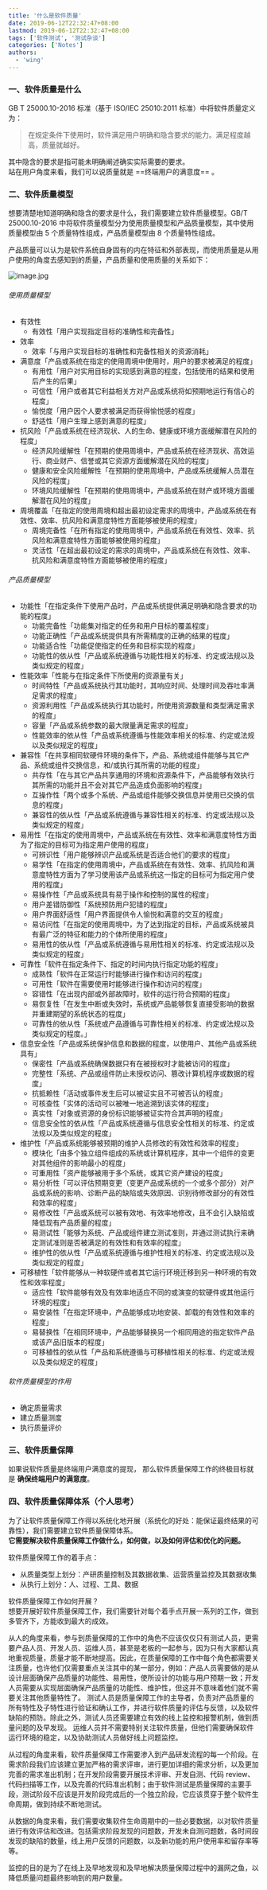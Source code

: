 ```yaml
---
title: '什么是软件质量'
date: 2019-06-12T22:32:47+08:00
lastmod: 2019-06-12T22:32:47+08:00
tags: ['软件测试', '测试杂谈']
categories: ['Notes']
authors:
  - 'wing'
---
```


### 一、软件质量是什么

GB T 25000.10-2016 标准（基于 ISO/IEC 25010:2011 标准）中将软件质量定义为：

> 在规定条件下使用时，软件满足用户明确和隐含要求的能力。满足程度越高，质量就越好。

其中隐含的要求是指可能未明确阐述确实实际需要的要求。<br>
站在用户角度来看，我们可以说质量就是 ==终端用户的满意度== 。

### 二、软件质量模型

想要清楚地知道明确和隐含的要求是什么，我们需要建立软件质量模型。GB/T 25000.10-2016 中将软件质量模型分为使用质量模型和产品质量模型，其中使用质量模型由 5 个质量特性组成，产品质量模型由 8 个质量特性组成。

产品质量可以认为是软件系统自身固有的内在特征和外部表现，而使用质量是从用户使用的角度去感知到的质量，产品质量和使用质量的关系如下：

![image.jpg](http://ww1.sinaimg.cn/large/ed19fa55ly1g6cxq3vkalj20em06bq2z.jpg)

###### 使用质量模型

- 有效性
  - 有效性「用户实现指定目标的准确性和完备性」
- 效率
  - 效率「与用户实现目标的准确性和完备性相关的资源消耗」
- 满意度「产品或系统在指定的使用周境中使用时，用户的要求被满足的程度」
  - 有用性「用户对实用目标的实现感到满意的程度，包括使用的结果和使用后产生的后果」
  - 可信性「用户或者其它利益相关方对产品或系统将如预期地运行有信心的程度」
  - 愉悦度「用户因个人要求被满足而获得愉悦感的程度」
  - 舒适性「用户生理上感到满意的程度」
- 抗风险「产品或系统在经济现状、人的生命、健康或环境方面缓解潜在风险的程度」
  - 经济风险缓解性「在预期的使用周境中，产品或系统在经济现状、高效运行、商业财产、信誉或其它资源方面缓解潜在风险的程度」
  - 健康和安全风险缓解性「在预期的使用周境中，产品或系统缓解人员潜在风险的程度」
  - 环境风险缓解性「在预期的使用周境中，产品或系统在财产或环境方面缓解潜在风险的程度」
- 周境覆盖「在指定的使用周境和超出最初设定需求的周境中，产品或系统在有效性、效率、抗风险和满意度特性方面能够被使用的程度」
  - 周境完备性「在所有指定的使用周境中，产品或系统在有效性、效率、抗风险和满意度特性方面能够被使用的程度」
  - 灵活性「在超出最初设定的需求的周境中，产品或系统在有效性、效率、抗风险和满意度特性方面能够被使用的程度」

###### 产品质量模型

- 功能性「在指定条件下使用产品时，产品或系统提供满足明确和隐含要求的功能的程度」
  - 功能完备性「功能集对指定的任务和用户目标的覆盖程度」
  - 功能正确性「产品或系统提供具有所需精度的正确的结果的程度」
  - 功能适合性「功能促使指定的任务和目标实现的程度」
  - 功能性的依从性「产品或系统遵循与功能性相关的标准、约定或法规以及类似规定的程度」
- 性能效率「性能与在指定条件下所使用的资源量有关」
  - 时间特性「产品或系统执行其功能时，其响应时间、处理时间及吞吐率满足需求的程度」
  - 资源利用性「产品或系统执行其功能时，所使用资源数量和类型满足需求的程度」
  - 容量「产品或系统参数的最大限量满足需求的程度」
  - 性能效率的依从性「产品或系统遵循与性能效率相关的标准、约定或法规以及类似规定的程度」
- 兼容性「在共享相同软硬件环境的条件下，产品、系统或组件能够与其它产品、系统或组件交换信息，和/或执行其所需的功能的程度」
  - 共存性「在与其它产品共享通用的环境和资源条件下，产品能够有效执行其所需的功能并且不会对其它产品造成负面影响的程度」
  - 互操作性「两个或多个系统、产品或组件能够交换信息并使用已交换的信息的程度」
  - 兼容性的依从性「产品或系统遵循与兼容性相关的标准、约定或法规以及类似规定的程度」
- 易用性「在指定的使用周境中，产品或系统在有效性、效率和满意度特性方面为了指定的目标可为指定用户使用的程度」
  - 可辨识性「用户能够辨识产品或系统是否适合他们的要求的程度」
  - 易学性「在指定的使用周境中，产品或系统在有效性、效率、抗风险和满意度特性方面为了学习使用该产品或系统这一指定的目标可为指定用户使用的程度」
  - 易操作性「产品或系统具有易于操作和控制的属性的程度」
  - 用户差错防御性「系统预防用户犯错的程度」
  - 用户界面舒适性「用户界面提供令人愉悦和满意的交互的程度」
  - 易访问性「在指定的使用周境中，为了达到指定的目标，产品或系统被具有最广泛的特征和能力的个体所使用的程度」
  - 易用性的依从性「产品或系统遵循与易用性相关的标准、约定或法规以及类似规定的程度」
- 可靠性「软件在指定条件下、指定的时间内执行指定功能的程度」
  - 成熟性「软件在正常运行时能够进行操作和访问的程度」
  - 可用性「软件在需要使用时能够进行操作和访问的程度」
  - 容错性「在出现内部或外部故障时，软件的运行符合预期的程度」
  - 易恢复性「在发生中断或失效时，系统或产品能够恢复直接受影响的数据并重建期望的系统状态的程度」
  - 可靠性的依从性「系统或产品遵循与可靠性相关的标准、约定或法规以及类似规定的程度。」
- 信息安全性「产品或系统保护信息和数据的程度，以使用户、其他产品或系统具有」
  - 保密性「产品或系统确保数据只有在被授权时才能被访问的程度」
  - 完整性「系统、产品或组件防止未授权访问、篡改计算机程序或数据的程度」
  - 抗抵赖性「活动或事件发生后可以被证实且不可被否认的程度」
  - 可核查性「实体的活动可以被唯一地追溯到该实体的程度」
  - 真实性「对象或资源的身份标识能够被证实符合其声明的程度」
  - 信息安全性的依从性「产品或系统遵循与信息安全性相关的标准、约定或法规以及类似规定的程度」
- 维护性「产品或系统能够被预期的维护人员修改的有效性和效率的程度」
  - 模块化「由多个独立组件组成的系统或计算机程序，其中一个组件的变更对其他组件的影响最小的程度」
  - 可重用性「资产能够被用于多个系统，或其它资产建设的程度」
  - 易分析性「可以评估预期变更（变更产品或系统的一个或多个部分）对产品或系统的影响、诊断产品的缺陷或失效原因、识别待修改部分的有效性和效率的程度」
  - 易修改性「产品或系统可以被有效地、有效率地修改，且不会引入缺陷或降低现有产品质量的程度」
  - 易测试性「能够为系统、产品或组件建立测试准则，并通过测试执行来确定测试准则是否被满足的有效性和有效率的程度」
  - 维护性的依从性「产品或系统遵循与维护性相关的标准、约定或法规以及类似规定的程度」
- 可移植性「软件能够从一种软硬件或者其它运行环境迁移到另一种环境的有效性和效率程度」
  - 适应性「软件能够有效及有效率地适应不同的或演变的软硬件或其他运行环境的程度」
  - 易安装性「在指定环境中，产品能够成功地安装、卸载的有效性和效率的程度」
  - 易替换性「在相同环境中，产品能够替换另一个相同用途的指定软件产品或该产品旧版本的程度」
  - 可移植性的依从性「产品和系统遵循与可移植性相关的标准、约定或法规以及类似规定的程度」

###### 软件质量模型的作用

- 确定质量需求
- 建立质量测度
- 执行质量评价

### 三、软件质量保障

如果说软件质量是终端用户满意度的提现，
那么软件质量保障工作的终极目标就是 **确保终端用户的满意度**。

### 四、软件质量保障体系（个人思考）

为了让软件质量保障工作得以系统化地开展（系统化的好处：能保证最终结果的可靠性），我们需要建立软件质量保障体系。  
**它需要解决软件质量保障工作做什么，如何做，以及如何评估和优化的问题。**

软件质量保障工作的着手点：

- 从质量类型上划分：产研质量控制及其数据收集、运营质量监控及其数据收集
- 从执行上划分：人、过程、工具、数据

软件质量保障工作如何开展？  
想要开展好软件质量保障工作，我们需要针对每个着手点开展一系列的工作，做到多管齐下，方能收到最大的成效。

从人的角度来看，参与到质量保障的工作中的角色不应该仅仅只有测试人员，更需要产品人员、开发人员、运维人员，甚至是老板的一起参与，因为只有大家都认真地重视质量，质量才能不断地提高。因此，在质量保障的工作中每个角色都需要关注质量，也许他们仅需要重点关注其中的某一部分，例如：产品人员需要做的是从设计层面确保产品质量的功能性、易用性，使所设计的功能与用户预期一致；开发人员需要从实现层面确保产品质量的功能性、维护性，但这并不意味着他们就不需要关注其他质量特性了。
测试人员是质量保障工作的主导者，负责对产品质量的所有特性及子特性进行验证和确认工作，并进行软件质量的评估与反馈，以及软件缺陷的预防。除此之外，测试人员还需要建立有效的线上监控和报警机制，做到质量问题的及早发现。
运维人员并不需要特别关注软件质量，但他们需要确保软件运行环境的稳定，以及协助测试人员做好线上问题监控。

从过程的角度来看，软件质量保障工作需要渗入到产品研发流程的每一个阶段。在需求阶段我们应该建立更加严格的需求评审，进行更加详细的需求分析，以及更加完善的需求准出机制；在开发阶段需要开展技术评审、开发自测、代码 review、代码扫描等工作，以及完善的代码准出机制；由于软件测试是质量保障的主要手段，测试阶段不应该是开发阶段完成后的一个独立阶段，它应该贯穿于整个软件生命周期，做到持续不断地测试。

从数据的角度来看，我们需要收集软件生命周期中的一些必要数据，以对软件质量进行有效评估和改进。包括需求阶段发现的问题数，开发未自测问题数，各时间段发现的缺陷的数量，线上用户反馈的问题数，以及新功能的用户使用率和留存率等等。

监控的目的是为了在线上及早地发现和及早地解决质量保障过程中的漏网之鱼，以降低质量问题最终影响到的用户数量。
